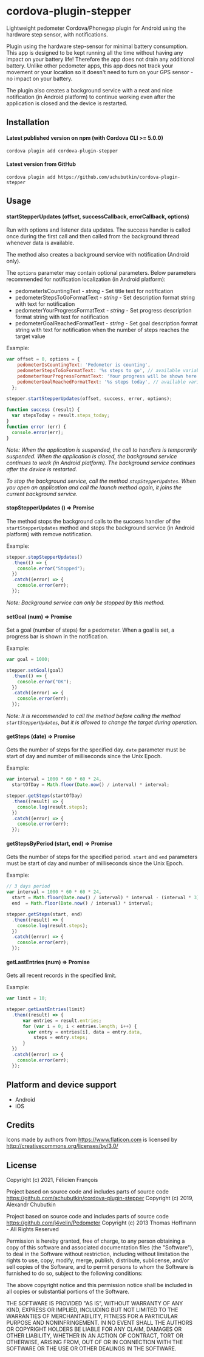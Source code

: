 # cordova-plugin-stepper

Lightweight pedometer Cordova/Phonegap plugin for Android using the hardware step sensor, with notifications.

Plugin using the hardware step-sensor for minimal battery consumption. This app is designed to be kept running all the time without having any impact on your battery life! Therefore the app does not drain any additional battery. Unlike other pedometer apps, this app does not track your movement or your location so it doesn't need to turn on your GPS sensor - no impact on your battery.

The plugin also creates a background service with a neat and nice notification (in Android platform) to continue working even after the application is closed and the device is restarted.

## Installation

#### Latest published version on npm (with Cordova CLI >= 5.0.0)

```
cordova plugin add cordova-plugin-stepper
```

#### Latest version from GitHub

```
cordova plugin add https://github.com/achubutkin/cordova-plugin-stepper
```
## Usage

#### startStepperUpdates (offset, successCallback, errorCallback, options) 
Run with options and listener data updates. The success handler is called once during the first call and then called from the background thread whenever data is available.

The method also creates a background service with notification (Android only).

The `options` parameter may contain optional parameters. Below parameters recommended for notification localization (in Android platform):
- pedometerIsCountingText - _string_ - Set title text for notification
- pedometerStepsToGoFormatText - _string_ - Set description format string with text for notification
- pedometerYourProgressFormatText - _string_ - Set progress description format string with text for notification
- pedometerGoalReachedFormatText - _string_ - Set goal description format string with text for notification when the number of steps reaches the target value

Example:
```js
var offset = 0, options = { 
    pedometerIsCountingText: 'Pedometer is counting', 
    pedometerStepsToGoFormatText: '%s steps to go', // available variables: [stepsToGo, todaySteps, goal]. Insert using %1$s, %2$s, %3$s placeholders
    pedometerYourProgressFormatText: 'Your progress will be shown here soon', 
    pedometerGoalReachedFormatText: '%s steps today', // available variables: [todaySteps, goal]. Insert using %1$s, %2$s placeholders
  };
  
stepper.startStepperUpdates(offset, success, error, options);

function success (result) {
  var stepsToday = result.steps_today;
}
function error (err) {
  console.error(err);
}
```

_Note: When the application is suspended, the call to handlers is temporarily suspended. When the application is closed, the background service continues to work (in Android platform). The background service continues after the device is restarted._

_To stop the background service, call the method `stopStepperUpdates`. When you open an application and call the launch method again, it joins the current background service._

#### stopStepperUpdates () => Promise 
The method stops the background calls to the success handler of the `startStepperUpdates` method and stops the background service (in Android platform) with remove notification.

Example:
```js
stepper.stopStepperUpdates()
  .then(() => {
    console.error("Stopped");
  })
  .catch((error) => {
    console.error(err);
  });
```

_Note: Background service can only be stopped by this method._

#### setGoal (num) => Promise
Set a goal (number of steps) for a pedometer.
When a goal is set, a progress bar is shown in the notification.

Example:
```js
var goal = 1000;

stepper.setGoal(goal)
  .then(() => {
    console.error("OK");
  })
  .catch((error) => {
    console.error(err);
  });
```

_Note: It is recommended to call the method before calling the method `startStepperUpdates`, but it is allowed to change the target during operation._

#### getSteps (date) => Promise
Gets the number of steps for the specified day. `date` parameter must be start of day and number of milliseconds since the Unix Epoch.

Example:
```js
var interval = 1000 * 60 * 60 * 24, 
  startOfDay = Math.floor(Date.now() / interval) * interval;

stepper.getSteps(startOfDay)
  .then((result) => {
    console.log(result.steps);
  })
  .catch((error) => {
    console.error(err);
  });
```

#### getStepsByPeriod (start, end) => Promise
Gets the number of steps for the specified period. `start` and `end` parameters must be start of day and number of milliseconds since the Unix Epoch.

Example:
```js
// 3 days period 
var interval = 1000 * 60 * 60 * 24, 
  start = Math.floor(Date.now() / interval) * interval - (interval * 3),
  end  = Math.floor(Date.now() / interval) * interval;

stepper.getSteps(start, end)
  .then((result) => {
    console.log(result.steps);
  })
  .catch((error) => {
    console.error(err);
  });
```

#### getLastEntries (num) => Promise
Gets all recent records in the specified limit.

Example:
```js
var limit = 10;

stepper.getLastEntries(limit)
  .then((result) => {
	  var entries = result.entries;
	  for (var i = 0; i < entries.length; i++) {
	    var entry = entries[i], data = entry.data,
	      steps = entry.steps;
	  }
  })
  .catch((error) => {
    console.error(err);
  });
```

## Platform and device support

- Android
- iOS

## Credits
Icons made by authors from https://www.flaticon.com is licensed by http://creativecommons.org/licenses/by/3.0/

## License

Copyright (c) 2021, Félicien François

Project based on source code and includes parts of source code https://github.com/achubutkin/cordova-plugin-stepper
Copyright (c) 2019, Alexandr Chubutkin

Project based on source code and includes parts of source code https://github.com/j4velin/Pedometer 
Copyright (c) 2013 Thomas Hoffmann - All Rights Reserved

Permission is hereby granted, free of charge, to any person obtaining a copy
of this software and associated documentation files (the "Software"), to deal
in the Software without restriction, including without limitation the rights
to use, copy, modify, merge, publish, distribute, sublicense, and/or sell
copies of the Software, and to permit persons to whom the Software is
furnished to do so, subject to the following conditions:

The above copyright notice and this permission notice shall be included in all
copies or substantial portions of the Software.

THE SOFTWARE IS PROVIDED "AS IS", WITHOUT WARRANTY OF ANY KIND, EXPRESS OR
IMPLIED, INCLUDING BUT NOT LIMITED TO THE WARRANTIES OF MERCHANTABILITY,
FITNESS FOR A PARTICULAR PURPOSE AND NONINFRINGEMENT. IN NO EVENT SHALL THE
AUTHORS OR COPYRIGHT HOLDERS BE LIABLE FOR ANY CLAIM, DAMAGES OR OTHER
LIABILITY, WHETHER IN AN ACTION OF CONTRACT, TORT OR OTHERWISE, ARISING FROM,
OUT OF OR IN CONNECTION WITH THE SOFTWARE OR THE USE OR OTHER DEALINGS IN THE
SOFTWARE.
